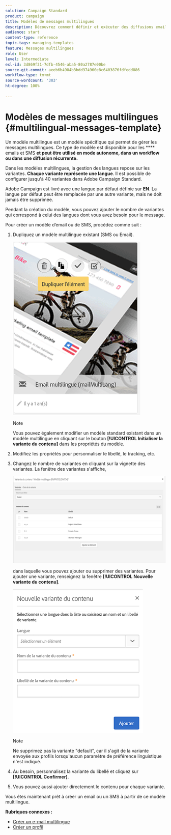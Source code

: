 ```yaml
---
solution: Campaign Standard
product: campaign
title: Modèles de messages multilingues
description: Découvrez comment définir et exécuter des diffusions email/SMS multilingues en une seule vague à partir des préférences linguistiques de vos clients segmentés automatiquement. Créez des rapports sur les performances de chaque diffusion en affinant par langue et par niveau individuel.
audience: start
content-type: reference
topic-tags: managing-templates
feature: Messages multilingues
role: User
level: Intermediate
exl-id: 3d869f31-7dfb-4546-aba5-80a2787e00be
source-git-commit: aeeb6b4984b3bdd974960e8c6403876fdfedd886
workflow-type: tm+mt
source-wordcount: '303'
ht-degree: 100%

---
```


# Modèles de messages multilingues {#multilingual-messages-template}

Un modèle multilingue est un modèle spécifique qui permet de gérer les messages multilingues. Ce type de modèle est disponible pour les **** emails et SMS **et peut être utilisé en mode autonome, dans un workflow ou dans une diffusion récurrente.**

Dans les modèles multilingues, la gestion des langues repose sur les variantes. **Chaque variante représente une langue**. Il est possible de configurer jusqu&#39;à 40 variantes dans Adobe Campaign Standard.

Adobe Campaign est livré avec une langue par défaut définie sur **EN**. La langue par défaut peut être remplacée par une autre variante, mais ne doit jamais être supprimée.

Pendant la création du modèle, vous pouvez ajouter le nombre de variantes qui correspond à celui des langues dont vous avez besoin pour le message.

Pour créer un modèle d’email ou de SMS, procédez comme suit :

1. Dupliquez un modèle multilingue existant (SMS ou Email).

   ![](assets/multi_template_duplicate.png)

   >[!NOTE]
   >
   >Vous pouvez également modifier un modèle standard existant dans un modèle multilingue en cliquant sur le bouton **[!UICONTROL Initialiser la variante du contenu]** dans les propriétés du modèle.

1. Modifiez les propriétés pour personnaliser le libellé, le tracking, etc.

1. Changez le nombre de variantes en cliquant sur la vignette des variantes. La fenêtre des variantes s&#39;affiche,

   ![](assets/multi_template_variants.png)

   dans laquelle vous pouvez ajouter ou supprimer des variantes. Pour ajouter une variante, renseignez la fenêtre **[!UICONTROL Nouvelle variante du contenu]**.

   ![](assets/multi_template_newvariant.png)

   >[!NOTE]
   >
   >Ne supprimez pas la variante &quot;default&quot;, car il s&#39;agit de la variante envoyée aux profils lorsqu&#39;aucun paramètre de préférence linguistique n&#39;est indiqué.

1. Au besoin, personnalisez la variante du libellé et cliquez sur **[!UICONTROL Confirmer]**.

1. Vous pouvez aussi ajouter directement le contenu pour chaque variante.

Vous êtes maintenant prêt à créer un email ou un SMS à partir de ce modèle multilingue.

**Rubriques connexes :**

* [Créer un e-mail multilingue](../../channels/using/creating-a-multilingual-email.md)
* [Créer un profil](../../audiences/using/creating-profiles.md)
